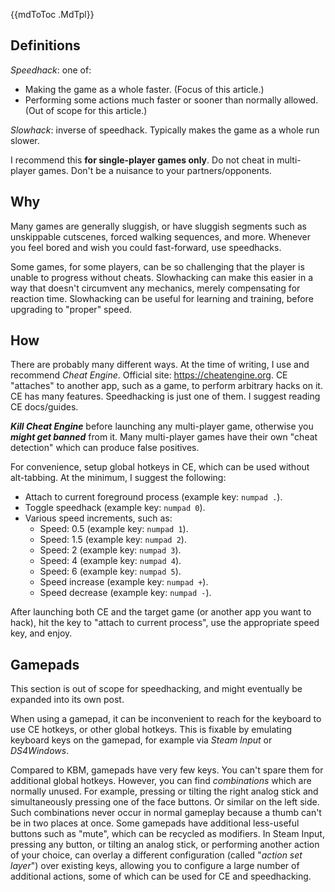 {{mdToToc .MdTpl}}

## Definitions

_Speedhack_: one of:

* Making the game as a whole faster. (Focus of this article.)
* Performing some actions much faster or sooner than normally allowed. (Out of scope for this article.)

_Slowhack_: inverse of speedhack. Typically makes the game as a whole run slower.

I recommend this **for single-player games only**. Do not cheat in multi-player games. Don't be a nuisance to your partners/opponents.

## Why

Many games are generally sluggish, or have sluggish segments such as unskippable cutscenes, forced walking sequences, and more. Whenever you feel bored and wish you could fast-forward, use speedhacks.

Some games, for some players, can be so challenging that the player is unable to progress without cheats. Slowhacking can make this easier in a way that doesn't circumvent any mechanics, merely compensating for reaction time. Slowhacking can be useful for learning and training, before upgrading to "proper" speed.

## How

There are probably many different ways. At the time of writing, I use and recommend _Cheat Engine_. Official site: https://cheatengine.org. CE "attaches" to another app, such as a game, to perform arbitrary hacks on it. CE has many features. Speedhacking is just one of them. I suggest reading CE docs/guides.

_**Kill Cheat Engine**_ before launching any multi-player game, otherwise you _**might get banned**_ from it. Many multi-player games have their own "cheat detection" which can produce false positives.

For convenience, setup global hotkeys in CE, which can be used without alt-tabbing. At the minimum, I suggest the following:

* Attach to current foreground process (example key: `numpad .`).
* Toggle speedhack (example key: `numpad 0`).
* Various speed increments, such as:
  * Speed: 0.5 (example key: `numpad 1`).
  * Speed: 1.5 (example key: `numpad 2`).
  * Speed: 2 (example key: `numpad 3`).
  * Speed: 4 (example key: `numpad 4`).
  * Speed: 6 (example key: `numpad 5`).
  * Speed increase (example key: `numpad +`).
  * Speed decrease (example key: `numpad -`).

After launching both CE and the target game (or another app you want to hack), hit the key to "attach to current process", use the appropriate speed key, and enjoy.

## Gamepads

This section is out of scope for speedhacking, and might eventually be expanded into its own post.

When using a gamepad, it can be inconvenient to reach for the keyboard to use CE hotkeys, or other global hotkeys. This is fixable by emulating keyboard keys on the gamepad, for example via _Steam Input_ or _DS4Windows_.

Compared to KBM, gamepads have very few keys. You can't spare them for additional global hotkeys. However, you can find _combinations_ which are normally unused. For example, pressing or tilting the right analog stick and simultaneously pressing one of the face buttons. Or similar on the left side. Such combinations never occur in normal gameplay because a thumb can't be in two places at once. Some gamepads have additional less-useful buttons such as "mute", which can be recycled as modifiers. In Steam Input, pressing any button, or tilting an analog stick, or performing another action of your choice, can overlay a different configuration (called "_action set layer_") over existing keys, allowing you to configure a large number of additional actions, some of which can be used for CE and speedhacking.

